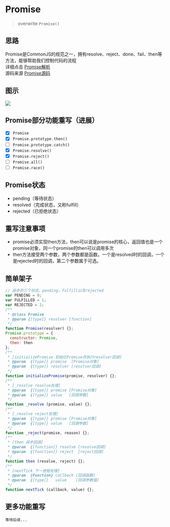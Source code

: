 # Promise

>overwrite `Promise()`


## 思路

Promise是CommonJS的规范之一，拥有resolve、reject、done、fail、then等方法，能够帮助我们控制代码的流程 </br>
详细点击 [Promise解析](http://es6.ruanyifeng.com/#docs/promise)</br>
源码来源 [Promise源码](https://github.com/stefanpenner/es6-promise/blob/master/dist/es6-promise.js)

## 图示

![](https://mdn.mozillademos.org/files/8633/promises.png)

## Promise部分功能重写（进展）
- [x] `Promise`
- [x] `Promise.prototype.then()`
- [ ] `Promise.prototype.catch()`
- [x] `Promise.resolve()`
- [x] `Promise.reject()`
- [ ] `Promise.all()`
- [ ] `Promise.race()`

## Promise状态
- pending（等待状态）
- resolved（完成状态，又称fulfill）
- rejected（已拒绝状态）

## 重写注意事项
- promise必须实现then方法，then可以说是promise的核心，返回值也是一个promise对象，同一个promise的then可以调用多次
- then方法接受两个参数，两个参数都是函数。一个是resolved时的回调，一个是rejected时的回调，第二个参数属于可选。

## 简单架子
```javascript
// 异步的三个状态，pending，fulfill以及rejected
var PENDING = 0;
var FULFILLED = 1;
var REJECTED = 2;
/**
 * @class Promise
 * @param {[type]} resolver [function]
 */
function Promise(resolver) {};
Promise.prototype = {
  constructor: Promise,
  then: then
};
/**
 * [initializePromise 初始化Promise并执行resolver回调]
 * @param  {[type]} promise  [Promise对象]
 * @param  {[type]} resolver [resolver回调]
 */
function initializePromise(promise, resolver) {};
/**
 * [_resolve resolve处理]
 * @param  {[type]} promise [Promise对象]
 * @param  {[type]} value   [回调参数]
 */
function _resolve (promise, value) {};
/**
 * [_resolve reject处理]
 * @param  {[type]} promise [Promise对象]
 * @param  {[type]} value   [回调参数]
 */
function _reject(promise, reason) {};
/**
 * [then 异步回调]
 * @param  {[function]} resolve [resolve回调]
 * @param  {[function]} reject  [reject回调]
 */
function then (resolve, reject) {};
/**
 * [nextTick 下一进程处理]
 * @param  {Function} callback [回调函数]
 * @param  {[type]}   value    [回调参数值]
 */
function nextTick (callback, value) {};

```

## 更多功能重写
`等待后续...`
